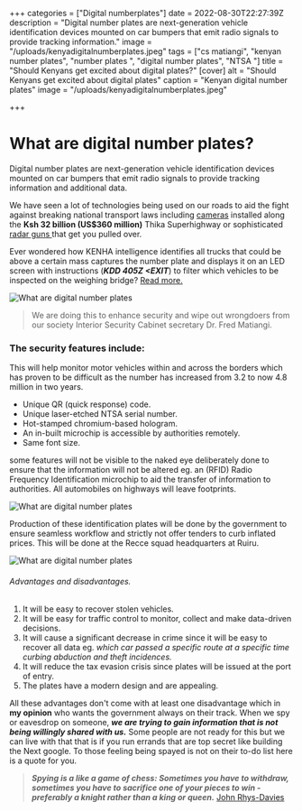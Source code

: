 +++
categories = ["Digital numberplates"]
date = 2022-08-30T22:27:39Z
description = "Digital number plates are next-generation vehicle identification devices mounted on car bumpers that emit radio signals to provide tracking information."
image = "/uploads/kenyadigitalnumberplates.jpeg"
tags = ["cs matiangi", "kenyan number plates", "number plates ", "digital number plates", "NTSA "]
title = "Should Kenyans get excited about digital plates?"
[cover]
alt = "Should Kenyans get excited about digital plates"
caption = "Kenyan digital number plates"
image = "/uploads/kenyadigitalnumberplates.jpeg"

+++
# What are digital number plates?

Digital number plates are next-generation vehicle identification devices mounted on car bumpers that emit radio signals to provide tracking information and additional data.

We have seen a lot of technologies being used on our roads to aid the fight against breaking national transport laws including [cameras](https://roadsafety.transport.nsw.gov.au/speeding/speedcameras/howdo_theywork.html) installed along the **Ksh 32 billion (US$360 million)** Thika Superhighway or sophisticated [radar guns ](https://en.wikipedia.org/wiki/Radar_speed_gun)that get you pulled over.

Ever wondered how KENHA intelligence identifies all trucks that could be above a certain mass captures the number plate and displays it on an LED screen with instructions (**_KDD 405Z <EXIT_**) to filter which vehicles to be inspected on the weighing bridge? [Read more. ](https://uzalendonews.co.ke/kenha-installs-spy-cameras-to-nab-rogue-transporters/)

![What are digital number plates](/uploads/csdigitalnumberplates.jpeg "From left Cs's Joe Mucheru,James macharia and Dr Fred Matiangi and other officials.")

> We are doing this to enhance security and wipe out wrongdoers from our society Interior Security Cabinet secretary Dr. Fred Matiangi.

### The security features include:

This will help monitor motor vehicles within and across the borders which has proven to be difficult as the number has increased from 3.2 to now 4.8 million in two years.

* Unique QR (quick response) code.
* Unique laser-etched NTSA serial number.
* Hot-stamped chromium-based hologram.
* An in-built microchip is accessible by authorities remotely.
* Same font size.

some features will not be visible to the naked eye deliberately done to ensure that the information will not be altered eg. an (RFID) Radio Frequency Identification microchip to aid the transfer of information to authorities. All automobiles on highways will leave footprints.

![What are digital number plates](/uploads/drivelesscars.jpg "RFID illustration")

Production of these identification plates will be done by the government to ensure seamless workflow and strictly not offer tenders to curb inflated prices. This will be done at the Recce squad headquarters at Ruiru.

![What are digital number plates](/uploads/productionofdigitalnumberplates.jpeg "Recce HQ production line")

###### Advantages and disadvantages.

1. It will be easy to recover stolen vehicles.
2. It will be easy for traffic control to monitor, collect and make data-driven decisions.
3. It will cause a significant decrease in crime since it will be easy to recover all data eg.   _which car passed a specific route at a specific time curbing abduction and theft incidences._
4. It will reduce the tax evasion crisis since plates will be issued at the port of entry.
5. The plates have a modern design and are appealing.

All these advantages don't come with at least one disadvantage which in **my opinion** who wants the government always on their track. When we spy or eavesdrop on someone, **_we are trying to gain information that is not being willingly shared with us._** Some people are not ready for this but we can live with that that is if you run errands that are top secret like building the Next google. To those feeling being spayed is not on their to-do list here is a quote for you.

> **_Spying is a like a game of chess: Sometimes you have to withdraw, sometimes you have to sacrifice one of your pieces to win - preferably a knight rather than a king or queen._** [John Rhys-Davies](https://www.brainyquote.com/topics/spying-quotes)